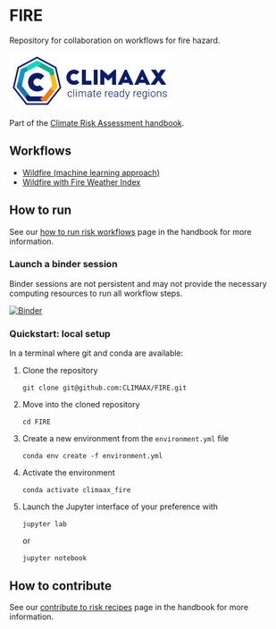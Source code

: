 # FIRE

Repository for collaboration on workflows for fire hazard.

[<img src="https://raw.githubusercontent.com/CLIMAAX/crabook/main/crabook/logo.png" height="100" />](https://climaax.eu)

Part of the [Climate Risk Assessment handbook](https://handbook.climaax.eu/notebooks/workflows/fire.html).


## Workflows

- [Wildfire (machine learning approach)](01_wildfire_ML/)
- [Wildfire with Fire Weather Index](02_wildfire_FWI/)


## How to run

See our [how to run risk workflows](https://handbook.climaax.eu/notebooks/workflows_how_to.html) page in the handbook for more information.

### Launch a binder session

Binder sessions are not persistent and may not provide the necessary computing resources to run all workflow steps.

[![Binder](https://mybinder.org/badge_logo.svg)](https://mybinder.org/v2/gh/climaax/binder-env/main?urlpath=git-pull%3Frepo%3Dhttps%253A%252F%252Fgithub.com%252FCLIMAAX%252FFIRE%26urlpath%3Dlab%252Ftree%252FFIRE%252F%26branch%3Dmain)

### Quickstart: local setup

In a terminal where git and conda are available:

1.  Clone the repository

        git clone git@github.com:CLIMAAX/FIRE.git

2.  Move into the cloned repository

        cd FIRE

3.  Create a new environment from the `environment.yml` file

        conda env create -f environment.yml

4.  Activate the environment

        conda activate climaax_fire

5.  Launch the Jupyter interface of your preference with

        jupyter lab

    or

        jupyter notebook


## How to contribute

See our [contribute to risk recipes](https://handbook.climaax.eu/community/contribute.html) page in the handbook for more information.

